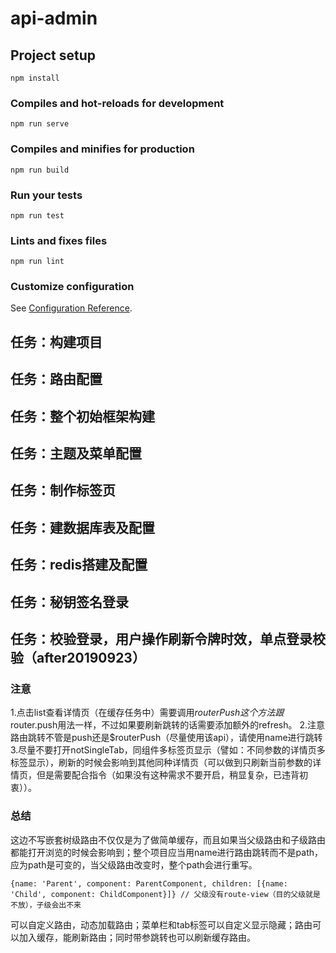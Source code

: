 # api-admin

## Project setup
```
npm install
```

### Compiles and hot-reloads for development
```
npm run serve
```

### Compiles and minifies for production
```
npm run build
```

### Run your tests
```
npm run test
```

### Lints and fixes files
```
npm run lint
```

### Customize configuration
See [Configuration Reference](https://cli.vuejs.org/config/).
## 任务：构建项目
## 任务：路由配置
## 任务：整个初始框架构建
## 任务：主题及菜单配置
## 任务：制作标签页
## 任务：建数据库表及配置
## 任务：redis搭建及配置
## 任务：秘钥签名登录
## 任务：校验登录，用户操作刷新令牌时效，单点登录校验（after20190923）
### 注意
1.点击list查看详情页（在缓存任务中）需要调用$routerPush这个方法跟$router.push用法一样，不过如果要刷新跳转的话需要添加额外的refresh。
2.注意路由跳转不管是push还是$routerPush（尽量使用该api），请使用name进行跳转
3.尽量不要打开notSingleTab，同组件多标签页显示（譬如：不同参数的详情页多标签显示），刷新的时候会影响到其他同种详情页（可以做到只刷新当前参数的详情页，但是需要配合指令（如果没有这种需求不要开启，稍显复杂，已违背初衷））。
### 总结
这边不写嵌套树级路由不仅仅是为了做简单缓存，而且如果当父级路由和子级路由都能打开浏览的时候会影响到；整个项目应当用name进行路由跳转而不是path，应为path是可变的，当父级路由改变时，整个path会进行重写。
```
{name: 'Parent', component: ParentComponent, children: [{name: 'Child', component: ChildComponent}]} // 父级没有route-view（目的父级就是不放），子级会出不来
```
可以自定义路由，动态加载路由；菜单栏和tab标签可以自定义显示隐藏；路由可以加入缓存，能刷新路由；同时带参跳转也可以刷新缓存路由。
